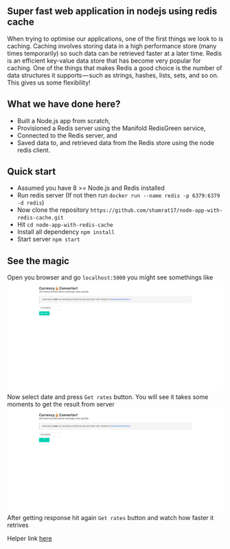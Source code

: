 ## Super fast web application in nodejs using redis cache


When trying to optimise our applications, one of the first things we look to is caching. Caching involves storing data in a high performance store (many times temporarily) so such data can be retrieved faster at a later time. Redis is an efficient key-value data store that has become very popular for caching. One of the things that makes Redis a good choice is the number of data structures it supports — such as strings, hashes, lists, sets, and so on. This gives us some flexibility!

<!-- docker run --name redis -p 6379:6379 -d redis  -->

## What we have done here? 
- Built a Node.js app from scratch,
- Provisioned a Redis server using the Manifold RedisGreen service,
- Connected to the Redis server, and
- Saved data to, and retrieved data from the Redis store using the node redis client.

## Quick start 
- Assumed you have 8 >= Node.js and Redis installed
- Run redis server (If not then run `docker run --name redis -p 6379:6379 -d redis`)
- Now clone the repository `https://github.com/shamrat17/node-app-with-redis-cache.git`
- Hit `cd node-app-with-redis-cache`
- Install all dependency `npm install`
- Start server `npm start`

## See the magic
Open you browser and go `localhost:5000` you might see somethings like
<img src='./public/images/currency.png'/>
Now select date and press `Get rates` button. You will see it takes some moments to get the result from server
<img src='./public/images/currency_loading.png'/>
After getting response hit again `Get rates` button and watch how faster it retrives 


Helper link [here](https://blog.manifold.co/build-super-fast-apps-in-node-js-using-redis-cache-d3d55bbdc375)


